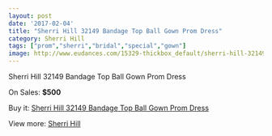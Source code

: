 ```yaml
---
layout: post
date: '2017-02-04'
title: "Sherri Hill 32149 Bandage Top Ball Gown Prom Dress"
category: Sherri Hill
tags: ["prom","sherri","bridal","special","gown"]
image: http://www.eudances.com/15329-thickbox_default/sherri-hill-32149-bandage-top-ball-gown-prom-dress.jpg
---
```

Sherri Hill 32149 Bandage Top Ball Gown Prom Dress

On Sales: **$500**
<a href="https://www.eudances.com/en/sherri-hill/4539-sherri-hill-32149-bandage-top-ball-gown-prom-dress.html"><amp-img layout="responsive" width="600" height="600" src="//www.eudances.com/15329-thickbox_default/sherri-hill-32149-bandage-top-ball-gown-prom-dress.jpg" alt="Sherri Hill 32149 Bandage Top Ball Gown Prom Dress 0" /></a>

Buy it: [Sherri Hill 32149 Bandage Top Ball Gown Prom Dress](https://www.eudances.com/en/sherri-hill/4539-sherri-hill-32149-bandage-top-ball-gown-prom-dress.html "Sherri Hill 32149 Bandage Top Ball Gown Prom Dress")

View more: [Sherri Hill](https://www.eudances.com/en/80-Sherri-Hill "Sherri Hill")
